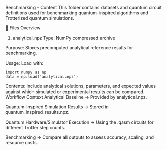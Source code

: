 Benchmarking – Content
This folder contains datasets and quantum circuit definitions used for benchmarking quantum-inspired algorithms and Trotterized quantum simulations.

📂 Files Overview
1. analytical.npz
Type: NumPy compressed archive

Purpose: Stores precomputed analytical reference results for benchmarking.

Usage: Load with:

```
import numpy as np
data = np.load('analytical.npz')

```
Contents:  include analytical solutions, parameters, and expected values against which simulated or experimental results can be compared.
 Workflow Context
Analytical Baseline → Provided by analytical.npz.

Quantum-Inspired Simulation Results → Stored in quantum_inspired_results.npz.

Quantum Hardware/Simulator Execution → Using the .qasm circuits for different Trotter step counts.

Benchmarking → Compare all outputs to assess accuracy, scaling, and resource costs.

